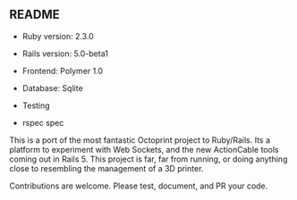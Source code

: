 ## README

* Ruby version: 2.3.0
* Rails version: 5.0-beta1
* Frontend: Polymer 1.0
* Database: Sqlite

* Testing
- rspec spec

This is a port of the most fantastic Octoprint project to Ruby/Rails.  Its a platform to experiment with Web Sockets, and the new ActionCable tools coming out in Rails 5.  This project is far, far from running, or doing anything close to resembling the management of a 3D printer.  

Contributions are welcome.  Please test, document, and PR your code.  
